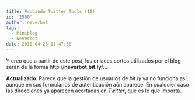 ```yaml
---
title: Probando Twitter Tools (II)
id: '2500'
author: neverbot
tags:
  - Miniblog
  - Neverbot
date: 2010-04-26 11:47:50
---
```


Y creo que a partir de este post, los enlaces cortos utilizados por el blog serán de la forma http://**neverbot.bit.ly**/...

**Actualizado**: Parece que la gestión de usuarios de _bit.ly_ ya no funciona así, aunque en sus formularios de autenticación aún aparece. En cualquier caso las direcciones ya aparecen acortadas en _Twitter_, que es lo que importa.